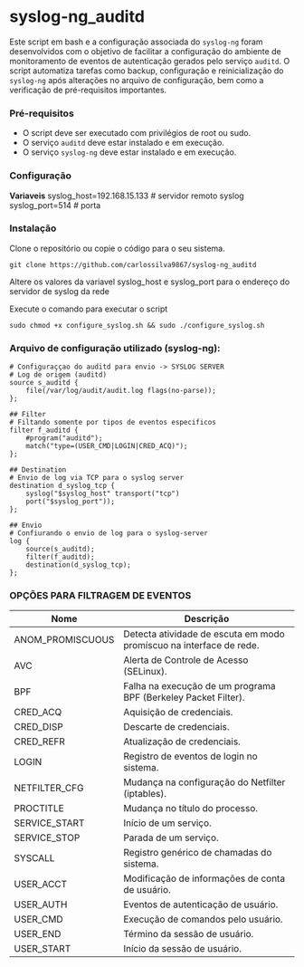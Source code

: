 
# syslog-ng_auditd

Este script em bash e a configuração associada do `syslog-ng` foram desenvolvidos com o objetivo de facilitar a configuração do ambiente de monitoramento de eventos de autenticação gerados pelo serviço `auditd`. O script automatiza tarefas como backup, configuração e reinicialização do `syslog-ng` após alterações no arquivo de configuração, bem como a verificação de pré-requisitos importantes.
  

### Pré-requisitos

- O script deve ser executado com privilégios de root ou sudo.
- O serviço `auditd` deve estar instalado e em execução.
- O serviço `syslog-ng` deve estar instalado e em execução.

### Configuração

**Variaveis**
syslog_host=192.168.15.133 # servidor remoto syslog
syslog_port=514 # porta

### Instalação
Clone o repositório ou copie o código para o seu sistema.
```
git clone https://github.com/carlossilva9867/syslog-ng_auditd
```

Altere os valores da variavel syslog_host e syslog_port para o endereço do servidor de syslog da rede

Execute o comando para executar o script
```
sudo chmod +x configure_syslog.sh && sudo ./configure_syslog.sh
```
### Arquivo de configuração utilizado (syslog-ng):

```
# Configuraççao do auditd para envio -> SYSLOG SERVER 
# Log de origem (auditd)
source s_auditd {
    file(/var/log/audit/audit.log flags(no-parse));
};

## Filter
# Filtando somente por tipos de eventos especificos 
filter f_auditd {
    #program("auditd");
    match("type=(USER_CMD|LOGIN|CRED_ACQ)");
};

## Destination 
# Envio de log via TCP para o syslog server
destination d_syslog_tcp {
    syslog("$syslog_host" transport("tcp") 
    port("$syslog_port")); 
};

## Envio
# Confiurando o envio de log para o syslog-server
log { 
    source(s_auditd);
    filter(f_auditd);
    destination(d_syslog_tcp);
};
```

### OPÇÕES PARA FILTRAGEM DE EVENTOS

| Nome             | Descrição                                        |
|------------------|--------------------------------------------------|
| ANOM_PROMISCUOUS | Detecta atividade de escuta em modo promíscuo na interface de rede. |
| AVC              | Alerta de Controle de Acesso (SELinux).           |
| BPF              | Falha na execução de um programa BPF (Berkeley Packet Filter). |
| CRED_ACQ         | Aquisição de credenciais.                        |
| CRED_DISP        | Descarte de credenciais.                         |
| CRED_REFR        | Atualização de credenciais.                      |
| LOGIN            | Registro de eventos de login no sistema.         |
| NETFILTER_CFG    | Mudança na configuração do Netfilter (iptables). |
| PROCTITLE        | Mudança no título do processo.                   |
| SERVICE_START    | Início de um serviço.                            |
| SERVICE_STOP     | Parada de um serviço.                            |
| SYSCALL          | Registro genérico de chamadas do sistema.        |
| USER_ACCT        | Modificação de informações de conta de usuário.  |
| USER_AUTH        | Eventos de autenticação de usuário.              |
| USER_CMD         | Execução de comandos pelo usuário.               |
| USER_END         | Término da sessão de usuário.                   |
| USER_START       | Início da sessão de usuário.                     |

